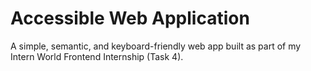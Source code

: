 # Accessible Web Application
A simple, semantic, and keyboard-friendly web app built as part of my Intern World Frontend Internship (Task 4).
